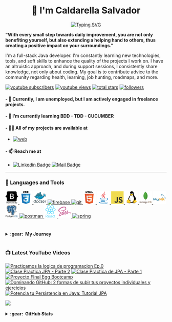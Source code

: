 # <h1 align= center> 🌱 I'm Caldarella Salvador </h1>

<p align=center>
<a href="https://git.io/typing-svg"><img src="https://readme-typing-svg.demolab.com?font=Fira+Code&weight=600&pause=1000&color=F70000&center=true&width=435&lines=Full-stack+Developer;Backend+Java+Developer" alt="Typing SVG" /></a>
</p>

**"With every small step towards daily improvement, you are not only benefiting yourself, but also extending a helping hand to others, thus creating a positive impact on your surroundings."**

I'm a full-stack Java developer. I'm constantly learning new technologies, tools, and soft skills to enhance the quality of the projects I work on. I have an altruistic approach, and during support sessions, I consistently share knowledge, not only about coding. My goal is to contribute advice to the community regarding health, learning, job hunting, roadmaps, and more.

<p align="left">
      <a href="https://www.youtube.com/@salvatury?sub_confirmation=1">
         <img alt="youtube subscribers" title="Subscribe to my YouTube channel" src="https://custom-icon-badges.demolab.com/youtube/channel/subscribers/UC2-FOzcqTNHl91HdH-GHzgw?color=%23E05D44&label=SUBSCRIBE&logo=video&logoColor=white&style=for-the-badge&labelColor=CE4630"/></a> 
      <a href="https://www.youtube.com/@salvatury">
         <img alt="youtube views" title="YouTube views" src="https://custom-icon-badges.demolab.com/youtube/channel/views/UC2-FOzcqTNHl91HdH-GHzgw?color=%23E1AD0E&logo=eye&logoColor=white&style=for-the-badge&labelColor=C79600"/></a> 
  <a href="https://github.com/DenverCoder1?tab=repositories&sort=stargazers">
    <img alt="total stars" title="Total stars on GitHub" src="https://custom-icon-badges.demolab.com/github/stars/lucast086?color=55960c&style=for-the-badge&labelColor=488207&logo=star"/></a>
  <a href="https://github.com/DenverCoder1?tab=followers">
    <img alt="followers" title="Follow me on Github" src="https://custom-icon-badges.demolab.com/github/followers/lucast086?color=236ad3&labelColor=1155ba&style=for-the-badge&logo=person-add&label=Follow&logoColor=white"/></a>
   </p>


#### - 🔭 Currently, I am unemployed, but I am actively engaged in freelance projects.
#### - 🌱 I’m currently learning **BDD - TDD - CUCUMBER**

#### - 👨‍💻 All of my projects are available at 
- <a href="https://www.turlettilucasdev.com.ar/" target="_blank" rel="noreferrer">
  <img src="https://img.shields.io/badge/Portfolio---%3E-green" alt="web"/>
</a>

#### - 📫 Reach me at

- [![Linkedin Badge](https://img.shields.io/badge/-TurlettiLucas-0e76a8?style=flat&labelColor=0e76a8&logo=linkedin&logoColor=white)](https://www.linkedin.com/in/turlettilucasdeveloper/) 
[![Mail Badge](https://img.shields.io/badge/-TurlettiLucas-c0392b?style=flat&labelColor=c0392b&logo=gmail&logoColor=white)](mailto:turlettilucasdev@gmail.com)



---
### 🧰 Languages and Tools
<p align="left"> <a href="https://getbootstrap.com" target="_blank" rel="noreferrer"> <img src="https://raw.githubusercontent.com/devicons/devicon/master/icons/bootstrap/bootstrap-plain-wordmark.svg" alt="bootstrap" width="40" height="40"/> </a> <a href="https://www.w3schools.com/css/" target="_blank" rel="noreferrer"> <img src="https://raw.githubusercontent.com/devicons/devicon/master/icons/css3/css3-original-wordmark.svg" alt="css3" width="40" height="40"/> </a> <a href="https://www.docker.com/" target="_blank" rel="noreferrer"> <img src="https://raw.githubusercontent.com/devicons/devicon/master/icons/docker/docker-original-wordmark.svg" alt="docker" width="40" height="40"/> </a> <a href="https://firebase.google.com/" target="_blank" rel="noreferrer"> <img src="https://www.vectorlogo.zone/logos/firebase/firebase-icon.svg" alt="firebase" width="40" height="40"/> </a> <a href="https://git-scm.com/" target="_blank" rel="noreferrer"> <img src="https://www.vectorlogo.zone/logos/git-scm/git-scm-icon.svg" alt="git" width="40" height="40"/> </a> <a href="https://www.w3.org/html/" target="_blank" rel="noreferrer"> <img src="https://raw.githubusercontent.com/devicons/devicon/master/icons/html5/html5-original-wordmark.svg" alt="html5" width="40" height="40"/> </a> <a href="https://www.java.com" target="_blank" rel="noreferrer"> <img src="https://raw.githubusercontent.com/devicons/devicon/master/icons/java/java-original.svg" alt="java" width="40" height="40"/> </a> <a href="https://developer.mozilla.org/en-US/docs/Web/JavaScript" target="_blank" rel="noreferrer"> <img src="https://raw.githubusercontent.com/devicons/devicon/master/icons/javascript/javascript-original.svg" alt="javascript" width="40" height="40"/> </a> <a href="https://www.linux.org/" target="_blank" rel="noreferrer"> <img src="https://raw.githubusercontent.com/devicons/devicon/master/icons/linux/linux-original.svg" alt="linux" width="40" height="40"/> </a> <a href="https://www.mongodb.com/" target="_blank" rel="noreferrer"> <img src="https://raw.githubusercontent.com/devicons/devicon/master/icons/mongodb/mongodb-original-wordmark.svg" alt="mongodb" width="40" height="40"/> </a> <a href="https://www.mysql.com/" target="_blank" rel="noreferrer"> <img src="https://raw.githubusercontent.com/devicons/devicon/master/icons/mysql/mysql-original-wordmark.svg" alt="mysql" width="40" height="40"/> </a> <a href="https://www.postgresql.org" target="_blank" rel="noreferrer"> <img src="https://raw.githubusercontent.com/devicons/devicon/master/icons/postgresql/postgresql-original-wordmark.svg" alt="postgresql" width="40" height="40"/> </a> <a href="https://postman.com" target="_blank" rel="noreferrer"> <img src="https://www.vectorlogo.zone/logos/getpostman/getpostman-icon.svg" alt="postman" width="40" height="40"/> </a> <a href="https://reactjs.org/" target="_blank" rel="noreferrer"> <img src="https://raw.githubusercontent.com/devicons/devicon/master/icons/react/react-original-wordmark.svg" alt="react" width="40" height="40"/> </a> <a href="https://sass-lang.com" target="_blank" rel="noreferrer"> <img src="https://raw.githubusercontent.com/devicons/devicon/master/icons/sass/sass-original.svg" alt="sass" width="40" height="40"/> </a> <a href="https://spring.io/" target="_blank" rel="noreferrer"> <img src="https://www.vectorlogo.zone/logos/springio/springio-icon.svg" alt="spring" width="40" height="40"/> </a> </p>

#
<details>
  <summary><b>:gear: &nbsp;My Journey</b></summary>
  <br/>
      qdqdqwdqwd
</details>

#

### 📺 Latest YouTube Videos

<!-- BEGIN YOUTUBE-CARDS -->
[![Practicamos la logica de programacion Ep.0](https://ytcards.demolab.com/?id=Y4T3PAPl7gg&title=Practicamos+la+logica+de+programacion+Ep.0&lang=en&timestamp=1690408811&background_color=%230d1117&title_color=%23ffffff&stats_color=%23dedede&max_title_lines=1&width=250&border_radius=5 "Practicamos la logica de programacion Ep.0")](https://www.youtube.com/watch?v=Y4T3PAPl7gg)
[![Clase Practica JPA - Parte 2](https://ytcards.demolab.com/?id=WLWadDddOdU&title=Clase+Practica+JPA+-+Parte+2&lang=en&timestamp=1689631209&background_color=%230d1117&title_color=%23ffffff&stats_color=%23dedede&max_title_lines=1&width=250&border_radius=5 "Clase Practica JPA - Parte 2")](https://www.youtube.com/watch?v=WLWadDddOdU)
[![Clase Practica de JPA - Parte 1](https://ytcards.demolab.com/?id=4w1s2_oib3g&title=Clase+Practica+de+JPA+-+Parte+1&lang=en&timestamp=1689415208&background_color=%230d1117&title_color=%23ffffff&stats_color=%23dedede&max_title_lines=1&width=250&border_radius=5 "Clase Practica de JPA - Parte 1")](https://www.youtube.com/watch?v=4w1s2_oib3g)
[![Proyecto FInal Egg Bootcamp](https://ytcards.demolab.com/?id=rVDhm_x6Jrs&title=Proyecto+FInal+Egg+Bootcamp&lang=en&timestamp=1689277883&background_color=%230d1117&title_color=%23ffffff&stats_color=%23dedede&max_title_lines=1&width=250&border_radius=5 "Proyecto FInal Egg Bootcamp")](https://www.youtube.com/watch?v=rVDhm_x6Jrs)
[![Dominando GitHub: 2 formas de subir tus proyectos individuales y ejercicios](https://ytcards.demolab.com/?id=5QtONV0YTyg&title=Dominando+GitHub%3A+2+formas+de+subir+tus+proyectos+individuales+y+ejercicios&lang=en&timestamp=1689112809&background_color=%230d1117&title_color=%23ffffff&stats_color=%23dedede&max_title_lines=1&width=250&border_radius=5 "Dominando GitHub: 2 formas de subir tus proyectos individuales y ejercicios")](https://www.youtube.com/watch?v=5QtONV0YTyg)
[![Potencia tu Persistencia en Java: Tutorial JPA](https://ytcards.demolab.com/?id=oC1csyKNjPQ&title=Potencia+tu+Persistencia+en+Java%3A+Tutorial+JPA&lang=en&timestamp=1688480721&background_color=%230d1117&title_color=%23ffffff&stats_color=%23dedede&max_title_lines=1&width=250&border_radius=5 "Potencia tu Persistencia en Java: Tutorial JPA")](https://www.youtube.com/watch?v=oC1csyKNjPQ)
<!-- END YOUTUBE-CARDS -->

[<img src="https://custom-icon-badges.demolab.com/badge/-Subscribe%20For%20More-red?style=for-the-badge&logo=video&logoColor=white"/>](https://www.youtube.com/@TheLucast08?sub_confirmation=1)


<details>
  <summary><b>:gear: &nbsp;GitHub Stats</b></summary>
  <br/>
  <p><img align="center" src="https://github-readme-stats.vercel.app/api/top-langs?username=lucast086&show_icons=true&locale=en&layout=compact" alt="lucast086" /></p>

</details>
